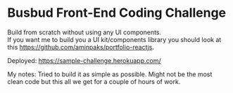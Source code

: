 # Busbud Front-End Coding Challenge

Build from scratch without using any UI components.  
If you want me to build you a UI kit/components library you should look at this https://github.com/aminpaks/portfolio-reactjs.

Deployed: https://sample-challenge.herokuapp.com/

My notes: Tried to build it as simple as possible. Might not be the most clean code but this all we get for a couple of hours of work.
